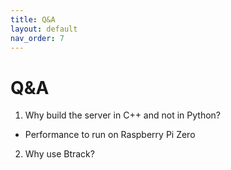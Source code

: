 ```yaml
---
title: Q&A
layout: default
nav_order: 7
---
```


# Q&A

1. Why build the server in C++ and not in Python?

- Performance to run on Raspberry Pi Zero

2. Why use Btrack?
